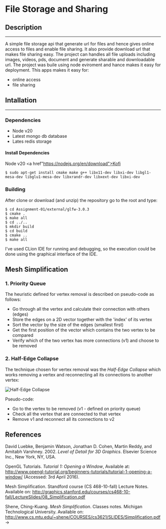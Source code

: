 


# File Storage and Sharing


## Description 
<hr />

A simple file storage api that generate url for files and hence gives online access to files and enable file sharing. It also provide download url that makes file sharing easy. The project can handles all file uploads including images, videos, pds, document and generate sharable and downloadable url.
The project was buile using node eviroment and hance makes it easy for deployment.
This apps makes it easy for:
  - online access
  - file sharing
  


## Intallation
<hr />



### Dependencies

- Node  v20
- Latest mongo db database
- Lates redis storage
#### Install Dependencies
  Node v20 
   <a href"https://nodejs.org/en/download">Kofi</a>

``` $ sudo apt-get install cmake make g++ libx11-dev libxi-dev libgl1-mesa-dev libglu1-mesa-dev libxrandr-dev libxext-dev libxi-dev ```

### Building

After clone or download (and unzip) the repository go to the root and type:

```
$ cd Assignment-01/external/glfw-3.0.3
$ cmake .
$ make all
$ cd ../..
$ mkdir build
$ cd build
$ cmake ..
$ make all
```

I've used CLion IDE for running and debugging, so the execution could be done using the graphical interface of the IDE.


## Mesh Simplification



### 1. Priority Queue

The heuristic defined for vertex removal is described on pseudo-code as follows:

- Go through all the vertex and calculate their connection with others (edges)
- Store the edges on a 2D vector together with the 'index' of its vertex
- Sort the vector by the size of the edges (smallest first)
- Get the first position of the vector which contains the two vertex to be compared
- Verify which of the two vertex has more connections (v1) and choose to be removed


### 2. Half-Edge Collapse

The technique chosen for vertex removal was the *Half-Edge Collapse* which works removing a vertex and reconnecting all its connections to another vertex:


![Half-Edge Collapse](http://jcae.sourceforge.net/amibe-doc/org/jcae/mesh/amibe/ds/doc-files/AbstractHalfEdge-2.png)


Pseudo-code:

- Go to the vertex to be removed (v1 - defined on priority queue)
- Check all the vertex that are connected to that vertex
- Remove v1 and reconnect all its connections to v2  


## References


David Luebke, Benjamin Watson, Jonathan D. Cohen, Martin Reddy, and Amitabh Varshney. 2002. *Level of Detail for 3D Graphics*. Elsevier Science Inc., New York, NY, USA.

OpenGL Tutorials. *Tutorial 1: Opening a Window*, Available at: http://www.opengl-tutorial.org/beginners-tutorials/tutorial-1-opening-a-window/ (Accessed: 3rd April 2016).

Mesh Simplification. Standford course (CS 468-10-fall) Lecture Notes. Available on: http://graphics.stanford.edu/courses/cs468-10-fall/LectureSlides/08_Simplification.pdf

Shene, Ching-Kuang. *Mesh Simplification*. Classes notes. Michigan Technological University. Available on:
http://www.cs.mtu.edu/~shene/COURSES/cs3621/SLIDES/Simplification.pdf
->